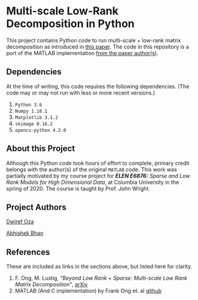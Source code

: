 # Multi-scale Low-Rank Decomposition in Python

This project contains Python code to run multi-scale + low-rank matrix decomposition as introduced in [this paper](https://arxiv.org/abs/1507.08751). The code in this repository is a port of the MATLAB implementation [from the paper author(s)](https://github.com/frankong/multi_scale_low_rank/tree/master/matlab).

## Dependencies
At the time of writing, this code requires the following dependencies. (The code may or may not run with less or more recent versions.)

1. ```Python 3.6```
2. ```Numpy 1.18.1```
3. ```Matplotlib 3.1.2```
4. ```skimage 0.16.2```
5. ```opencv-python 4.2.0```

## About this Project

Although this Python code took hours of effort to complete, primary credit belongs with the author(s) of the original ```MATLAB``` code. This work was partially motivated by my course project for ***ELEN E6876:** Sparse and Low Rank Models for High Dimensional Data*, at Columbia University in the spring of 2020. The course is taught by Prof. John Wright.

## Project Authors
[Dwiref Oza](https://github.com/mythrandire)

[Abhishek Bhan](https://github.com/abhi-bhan13)

## References
These are included as links in the sections above, but listed here for clarity.
1. F. Ong, M. Lustig, *"Beyond Low Rank + Sparse: Multi-scale Low Rank Matrix Decomposition"*, [arXiv](https://arxiv.org/abs/1507.08751)
2. MATLAB (And C implementation) by Frank Ong et. al [github](https://github.com/frankong/multi_scale_low_rank)
